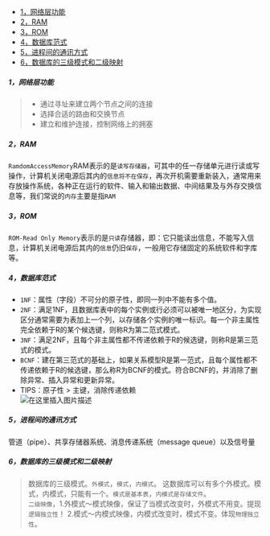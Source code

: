 - [1，网络层功能](#1)
- [2，RAM](#2)
- [3，ROM](#3)
- [4，数据库范式](#4)
- [5，进程间的通讯方式](#5)
- [6，数据库的三级模式和二级映射](#6)

##### <span id = 1></span>1，网络层功能
>- 通过寻址来建立两个节点之间的连接
>- 选择合适的路由和交换节点
>- 建立和维护连接，控制网络上的拥塞
##### <span id = 2></span>2，RAM
`RamdomAccessMemory`RAM表示的是`读写存储器`，可其中的任一存储单元进行读或写操作，计算机关闭电源后其内的`信息将不在保存`，再次开机需要重新装入，通常用来存放操作系统，各种正在运行的软件、输入和输出数据、中间结果及与外存交换信息等，我们常说的`内存`主要是指`RAM`
##### <span id = 3></span>3，ROM
`ROM-Read Only Memory`表示的是`只读`存储器，即：它只能读出信息，不能写入信息，计算机关闭电源后其内的`信息`仍旧`保存`，一般用它存储固定的系统软件和字库等。
##### 4，数据库范式<span id = 4></span>
- `1NF`：属性（字段）不可分的原子性，即同一列中不能有多个值。
- `2NF`：满足1NF，且数据库表中的每个实例或行必须可以被唯一地区分，为实现区分通常需要为表加上一个列，以存储各个实例的唯一标识。每一个非主属性完全依赖于R的某个候选键，则称R为第二范式模式。
- `3NF`：满足2NF，且每个非主属性都不传递依赖于R的候选键，则称R是第三范式的模式。
- `BCNF`：建在第三范式的基础上，如果关系模型R是第一范式，且每个属性都不传递依赖于R的候选键，那么称R为BCNF的模式。符合BCNF的，并消除了删除异常、插入异常和更新异常。
- TIPS：原子性 > 主键，消除传递依赖  
![在这里插入图片描述](https://img-blog.csdnimg.cn/20190930172103643.png?x-oss-process=image/watermark,type_ZmFuZ3poZW5naGVpdGk,shadow_10,text_aHR0cHM6Ly9ibG9nLmNzZG4ubmV0L3p6enpsZWkxMjMxMjMxMjM=,size_16,color_FFFFFF,t_70)
##### 5，进程间的通讯方式<span id = 5></span>
管道（pipe）、共享存储器系统、消息传递系统（message queue）以及信号量
##### 6，数据库的三级模式和二级映射<span id = 6></span>
>数据库的三级模式。`外模式`，`模式`，`内模式`。
>这数据库可以有多个外模式。模式，内模式，只能有一个。`模式是基本表`，`内模式是存储文件`。<br> 
>`二级映像`，1.外模式～模式映像，保证了当模式改变时，外模式不用变。提现`逻辑独立性`！ 2.模式～内模式映像，内模式改变时，模式不变。体现`物理独立性`。
